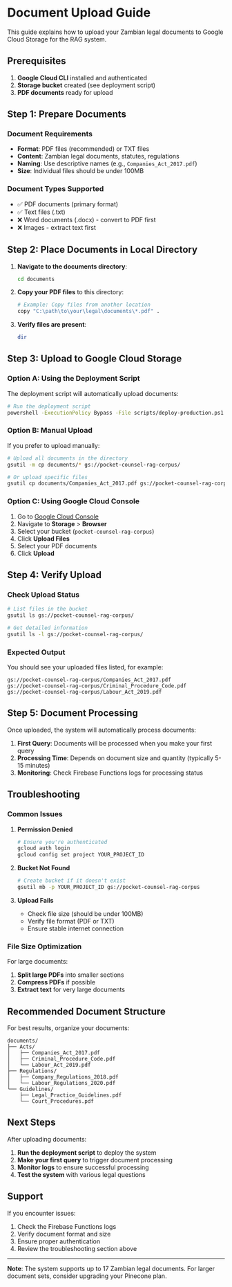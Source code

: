 # Document Upload Guide

This guide explains how to upload your Zambian legal documents to Google Cloud Storage for the RAG system.

## Prerequisites

1. **Google Cloud CLI** installed and authenticated
2. **Storage bucket** created (see deployment script)
3. **PDF documents** ready for upload

## Step 1: Prepare Documents

### Document Requirements

- **Format**: PDF files (recommended) or TXT files
- **Content**: Zambian legal documents, statutes, regulations
- **Naming**: Use descriptive names (e.g., `Companies_Act_2017.pdf`)
- **Size**: Individual files should be under 100MB

### Document Types Supported

- ✅ PDF documents (primary format)
- ✅ Text files (.txt)
- ❌ Word documents (.docx) - convert to PDF first
- ❌ Images - extract text first

## Step 2: Place Documents in Local Directory

1. **Navigate to the documents directory**:

   ```bash
   cd documents
   ```

2. **Copy your PDF files** to this directory:

   ```bash
   # Example: Copy files from another location
   copy "C:\path\to\your\legal\documents\*.pdf" .
   ```

3. **Verify files are present**:
   ```bash
   dir
   ```

## Step 3: Upload to Google Cloud Storage

### Option A: Using the Deployment Script

The deployment script will automatically upload documents:

```bash
# Run the deployment script
powershell -ExecutionPolicy Bypass -File scripts/deploy-production.ps1
```

### Option B: Manual Upload

If you prefer to upload manually:

```bash
# Upload all documents in the directory
gsutil -m cp documents/* gs://pocket-counsel-rag-corpus/

# Or upload specific files
gsutil cp documents/Companies_Act_2017.pdf gs://pocket-counsel-rag-corpus/
```

### Option C: Using Google Cloud Console

1. Go to [Google Cloud Console](https://console.cloud.google.com/)
2. Navigate to **Storage** > **Browser**
3. Select your bucket (`pocket-counsel-rag-corpus`)
4. Click **Upload Files**
5. Select your PDF documents
6. Click **Upload**

## Step 4: Verify Upload

### Check Upload Status

```bash
# List files in the bucket
gsutil ls gs://pocket-counsel-rag-corpus/

# Get detailed information
gsutil ls -l gs://pocket-counsel-rag-corpus/
```

### Expected Output

You should see your uploaded files listed, for example:

```
gs://pocket-counsel-rag-corpus/Companies_Act_2017.pdf
gs://pocket-counsel-rag-corpus/Criminal_Procedure_Code.pdf
gs://pocket-counsel-rag-corpus/Labour_Act_2019.pdf
```

## Step 5: Document Processing

Once uploaded, the system will automatically process documents:

1. **First Query**: Documents will be processed when you make your first query
2. **Processing Time**: Depends on document size and quantity (typically 5-15 minutes)
3. **Monitoring**: Check Firebase Functions logs for processing status

## Troubleshooting

### Common Issues

1. **Permission Denied**

   ```bash
   # Ensure you're authenticated
   gcloud auth login
   gcloud config set project YOUR_PROJECT_ID
   ```

2. **Bucket Not Found**

   ```bash
   # Create bucket if it doesn't exist
   gsutil mb -p YOUR_PROJECT_ID gs://pocket-counsel-rag-corpus
   ```

3. **Upload Fails**
   - Check file size (should be under 100MB)
   - Verify file format (PDF or TXT)
   - Ensure stable internet connection

### File Size Optimization

For large documents:

1. **Split large PDFs** into smaller sections
2. **Compress PDFs** if possible
3. **Extract text** for very large documents

## Recommended Document Structure

For best results, organize your documents:

```
documents/
├── Acts/
│   ├── Companies_Act_2017.pdf
│   ├── Criminal_Procedure_Code.pdf
│   └── Labour_Act_2019.pdf
├── Regulations/
│   ├── Company_Regulations_2018.pdf
│   └── Labour_Regulations_2020.pdf
└── Guidelines/
    ├── Legal_Practice_Guidelines.pdf
    └── Court_Procedures.pdf
```

## Next Steps

After uploading documents:

1. **Run the deployment script** to deploy the system
2. **Make your first query** to trigger document processing
3. **Monitor logs** to ensure successful processing
4. **Test the system** with various legal questions

## Support

If you encounter issues:

1. Check the Firebase Functions logs
2. Verify document format and size
3. Ensure proper authentication
4. Review the troubleshooting section above

---

**Note**: The system supports up to 17 Zambian legal documents. For larger document sets, consider upgrading your Pinecone plan.
